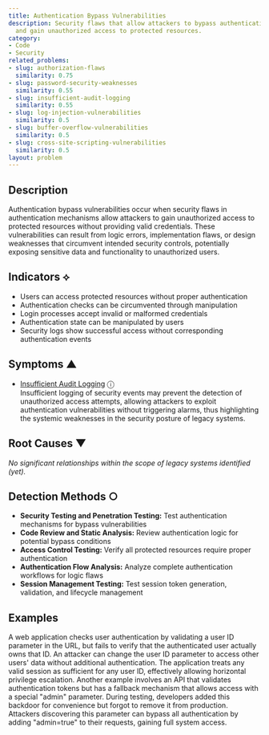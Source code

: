 ```yaml
---
title: Authentication Bypass Vulnerabilities
description: Security flaws that allow attackers to bypass authentication mechanisms
  and gain unauthorized access to protected resources.
category:
- Code
- Security
related_problems:
- slug: authorization-flaws
  similarity: 0.75
- slug: password-security-weaknesses
  similarity: 0.55
- slug: insufficient-audit-logging
  similarity: 0.55
- slug: log-injection-vulnerabilities
  similarity: 0.5
- slug: buffer-overflow-vulnerabilities
  similarity: 0.5
- slug: cross-site-scripting-vulnerabilities
  similarity: 0.5
layout: problem
---
```


## Description

Authentication bypass vulnerabilities occur when security flaws in authentication mechanisms allow attackers to gain unauthorized access to protected resources without providing valid credentials. These vulnerabilities can result from logic errors, implementation flaws, or design weaknesses that circumvent intended security controls, potentially exposing sensitive data and functionality to unauthorized users.


## Indicators ⟡

- Users can access protected resources without proper authentication
- Authentication checks can be circumvented through manipulation
- Login processes accept invalid or malformed credentials
- Authentication state can be manipulated by users
- Security logs show successful access without corresponding authentication events


## Symptoms ▲

- [Insufficient Audit Logging](insufficient-audit-logging.md) <span class="info-tooltip" title="Confidence: 0.340, Strength: 0.758">ⓘ</span>
<br/>  Insufficient logging of security events may prevent the detection of unauthorized access attempts, allowing attackers to exploit authentication vulnerabilities without triggering alarms, thus highlighting the systemic weaknesses in the security posture of legacy systems.

## Root Causes ▼

*No significant relationships within the scope of legacy systems identified (yet).*

## Detection Methods ○

- **Security Testing and Penetration Testing:** Test authentication mechanisms for bypass vulnerabilities
- **Code Review and Static Analysis:** Review authentication logic for potential bypass conditions
- **Access Control Testing:** Verify all protected resources require proper authentication
- **Authentication Flow Analysis:** Analyze complete authentication workflows for logic flaws
- **Session Management Testing:** Test session token generation, validation, and lifecycle management


## Examples

A web application checks user authentication by validating a user ID parameter in the URL, but fails to verify that the authenticated user actually owns that ID. An attacker can change the user ID parameter to access other users' data without additional authentication. The application treats any valid session as sufficient for any user ID, effectively allowing horizontal privilege escalation. Another example involves an API that validates authentication tokens but has a fallback mechanism that allows access with a special "admin" parameter. During testing, developers added this backdoor for convenience but forgot to remove it from production. Attackers discovering this parameter can bypass all authentication by adding "admin=true" to their requests, gaining full system access.
